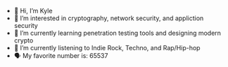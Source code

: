 - 👋 Hi, I’m Kyle
- 👀 I’m interested in cryptography, network security, and appliction security
- 🌱 I’m currently learning penetration testing tools and designing modern crypto
- 🎵 I’m currently listening to Indie Rock, Techno, and Rap/Hip-hop
- 🗣 My favorite number is: 65537

<!---
kyle-m96/kyle-m96 is a ✨ special ✨ repository because its `README.md` (this file) appears on your GitHub profile.
You can click the Preview link to take a look at your changes.
--->
